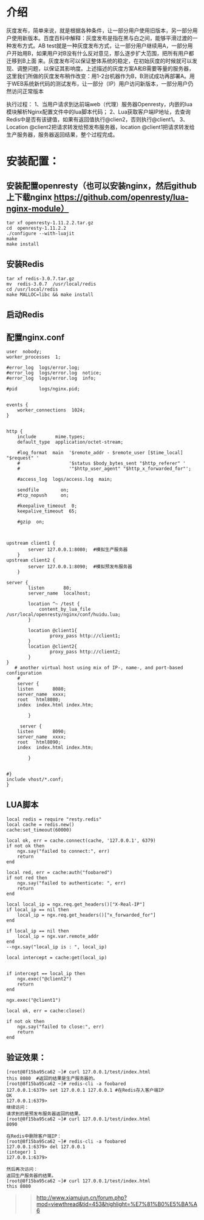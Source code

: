 # 介绍
灰度发布，简单来说，就是根据各种条件，让一部分用户使用旧版本，另一部分用户使用新版本。百度百科中解释：灰度发布是指在黑与白之间，能够平滑过渡的一种发布方式。AB test就是一种灰度发布方式，让一部分用户继续用A，一部分用户开始用B，如果用户对B没有什么反对意见，那么逐步扩大范围，把所有用户都迁移到B上面 来。灰度发布可以保证整体系统的稳定，在初始灰度的时候就可以发现、调整问题，以保证其影响度。上述描述的灰度方案A和B需要等量的服务器，这里我们所做的灰度发布稍作改变：用1-2台机器作为B，B测试成功再部署A。用于WEB系统新代码的测试发布，让一部分（IP）用户访问新版本，一部分用户仍然访问正常版本

执行过程：
1、当用户请求到达前端web（代理）服务器Openresty，内嵌的lua模块解析Nginx配置文件中的lua脚本代码；
2、Lua获取客户端IP地址，去查询Redis中是否有该键值，如果有返回值执行@clien2，否则执行@client1。
3、Location @client2把请求转发给预发布服务器，location @client1把请求转发给生产服务器，服务器返回结果，整个过程完成。

# 安装配置：
## 安装配置openresty（也可以安装nginx，然后github上下载nginx https://github.com/openresty/lua-nginx-module）
```
tar xf openresty-1.11.2.2.tar.gz
cd  openresty-1.11.2.2
./configure --with-luajit
make
make install
```

## 安装Redis
```
tar xf redis-3.0.7.tar.gz
mv  redis-3.0.7  /usr/local/redis
cd /usr/local/redis
make MALLOC=libc && make install
```

## 启动Redis
## 配置nginx.conf
```
user  nobody;
worker_processes  1;

#error_log  logs/error.log;
#error_log  logs/error.log  notice;
#error_log  logs/error.log  info;

#pid        logs/nginx.pid;


events {
    worker_connections  1024;
}


http {
    include       mime.types;
    default_type  application/octet-stream;

    #log_format  main  '$remote_addr - $remote_user [$time_local] "$request" '
    #                  '$status $body_bytes_sent "$http_referer" '
    #                  '"$http_user_agent" "$http_x_forwarded_for"';

    #access_log  logs/access.log  main;

    sendfile        on;
    #tcp_nopush     on;

    #keepalive_timeout  0;
    keepalive_timeout  65;

    #gzip  on;



upstream client1 {
        server 127.0.0.1:8080;  #模拟生产服务器
    }
upstream client2 {
        server 127.0.0.1:8090;  #模拟预发布服务器
    }

server {
        listen       80;
        server_name  localhost;

        location ^~ /test {
            content_by_lua_file /usr/local/openresty/nginx/conf/huidu.lua;
        }

        location @client1{
                proxy_pass http://client1;
        }
        location @client2{
                proxy_pass http://client2;
        }
}
   # another virtual host using mix of IP-, name-, and port-based configuration
    #
    server {
    listen       8080;
    server_name  xxxx;
    root   html8080;
    index  index.html index.htm;

        }

     server {
    listen       8090;
    server_name  xxxx;
    root   html8090;
    index  index.html index.htm;

        }


#}
include vhost/*.conf;
}
```
## LUA脚本
```
local redis = require "resty.redis"
local cache = redis.new()
cache:set_timeout(60000)

local ok, err = cache.connect(cache, '127.0.0.1', 6379)
if not ok then
    ngx.say("failed to connect:", err)
    return
end

local red, err = cache:auth("foobared")
if not red then
    ngx.say("failed to authenticate: ", err)
    return
end

local local_ip = ngx.req.get_headers()["X-Real-IP"]
if local_ip == nil then
    local_ip = ngx.req.get_headers()["x_forwarded_for"]
end

if local_ip == nil then
    local_ip = ngx.var.remote_addr
end
--ngx.say("local_ip is : ", local_ip)

local intercept = cache:get(local_ip)


if intercept == local_ip then
    ngx.exec("@client2")
    return
end

ngx.exec("@client1")

local ok, err = cache:close()

if not ok then
    ngx.say("failed to close:", err)
    return
end
```

## 验证效果：
```
[root@8f15ba95ca62 ~]# curl 127.0.0.1/test/index.html
this 8080  #返回的结果是生产服务器的。
[root@8f15ba95ca62 ~]# redis-cli -a foobared
127.0.0.1:6379> set 127.0.0.1 127.0.0.1 #在Redis存入客户端IP
OK
127.0.0.1:6379>
继续访问：
请求到的是预发布服务器返回的结果。
[root@8f15ba95ca62 ~]# curl 127.0.0.1/test/index.html
8090

在Redis中删除客户端IP：
[root@8f15ba95ca62 ~]# redis-cli -a foobared
127.0.0.1:6379> del 127.0.0.1
(integer) 1
127.0.0.1:6379>

然后再次访问：
返回生产服务器的结果。
[root@8f15ba95ca62 ~]# curl 127.0.0.1/test/index.html
this 8080
```

>> http://www.xiamujun.cn/forum.php?mod=viewthread&tid=453&highlight=%E7%81%B0%E5%BA%A6
